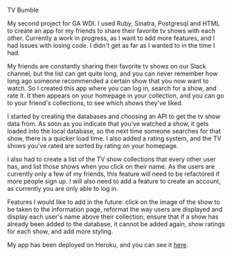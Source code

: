 TV Bumble

My second project for GA WDI.  I used Ruby, Sinatra, Postgresql and HTML to create an app for my friends to share their favorite tv shows with each other.  Currently a work in progress, as I want to add more features, and I had issues with losing code.  I didn't get as far as I wanted to in the time I had.

My friends are constantly sharing their favorite tv shows on our Slack channel, but the list can get quite long, and you can never remember how long ago someone recommended a certain show that you now want to watch.  So I created this app where you can log in, search for a show, and rate it.  It then appears on your homepage in your collection, and you can go to your friend's collections, to see which shows they've liked.

I started by creating the databases and choosing an API to get the tv show data from.  As soon as you indicate that you've watched a show, it gets loaded into the local database, so the next time someone searches for that show, there is a quicker load time.  I also added a rating system, and the TV shows you've rated are sorted by rating on your homepage.

I also had to create a list of the TV show collections that every other user has, and list those shows when you click on their name.  As the users are currently only a few of my friends, this feature will need to be refactored if more people sign up.  I will also need to add a feature to create an account, as currently you are only able to log in.

Features I would like to add in the future: click on the image of the show to be taken to the information page, reformat the way users are displayed and display each user's name above their collection, ensure that if a show has already been added to the database, it cannot be added again, show ratings for each show, and add more styling.

My app has been deployed on Heroku, and you can see it [here](https://agile-brook-98478.herokuapp.com/?).
